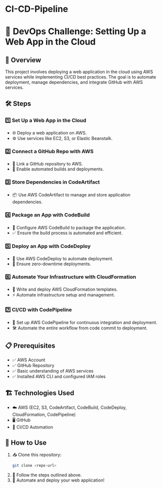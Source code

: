 # CI-CD-Pipeline
# 🚀 DevOps Challenge: Setting Up a Web App in the Cloud

## 📌 Overview
This project involves deploying a web application in the cloud using AWS services while implementing CI/CD best practices. The goal is to automate deployment, manage dependencies, and integrate GitHub with AWS services.

## 🛠️ Steps

### 1️⃣ Set Up a Web App in the Cloud
- 🌐 Deploy a web application on AWS.
- ⚙️ Use services like EC2, S3, or Elastic Beanstalk.

### 2️⃣ Connect a GitHub Repo with AWS
- 🔗 Link a GitHub repository to AWS.
- 🔄 Enable automated builds and deployments.

### 3️⃣ Store Dependencies in CodeArtifact
- 📦 Use AWS CodeArtifact to manage and store application dependencies.

### 4️⃣ Package an App with CodeBuild
- 📌 Configure AWS CodeBuild to package the application.
- ✅ Ensure the build process is automated and efficient.

### 5️⃣ Deploy an App with CodeDeploy
- 🚀 Use AWS CodeDeploy to automate deployment.
- 🔄 Ensure zero-downtime deployments.

### 6️⃣ Automate Your Infrastructure with CloudFormation
- 📜 Write and deploy AWS CloudFormation templates.
- ⚡ Automate infrastructure setup and management.

### 7️⃣ CI/CD with CodePipeline
- 🔄 Set up AWS CodePipeline for continuous integration and deployment.
- 🛠️ Automate the entire workflow from code commit to deployment.

## 📋 Prerequisites
- ✅ AWS Account
- ✅ GitHub Repository
- ✅ Basic understanding of AWS services
- ✅ Installed AWS CLI and configured IAM roles

## 🏗️ Technologies Used
- ☁️ AWS (EC2, S3, CodeArtifact, CodeBuild, CodeDeploy, CloudFormation, CodePipeline)
- 🖥️ GitHub
- 🔄 CI/CD Automation

## 🚀 How to Use
1. 📥 Clone this repository:
   ```sh
   git clone <repo-url>
   ```
2. 📝 Follow the steps outlined above.
3. 🎯 Automate and deploy your web application!


